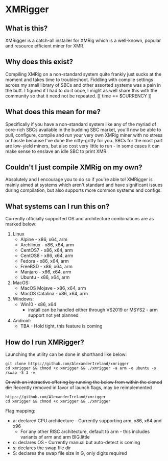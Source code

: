 # XMRigger

## What is this?

XMRigger is a catch-all installer for XMRig which is a well-known, popular and resource efficient miner for XMR.

## Why does this exist?
Compiling XMRig on a non-standard system quite frankly just sucks at the moment and takes time to troubleshoot. Fiddling with compile settings across my small library of SBCs and other assorted systems was a pain in the butt. I figured if I had to do it once, I might as well share this with the community so that it need not be repeated. [[ time == $CURRENCY ]]

## What does this mean for me? 
Specifically if you have a non-standard system like any of the myriad of core-rich SBCs available in the budding SBC market, you'll now be able to pull, configure, compile and run your very own XMRig miner with no stress or hassle because I've done the nitty-gritty for you. SBCs for the most part are low-yield miners, but also cost very little to run - in some cases it can make sense to enslave an idle SBC to print XMR.

## Couldn't I just compile XMRig on my own?
Absolutely and I encourage you to do so if you're able to! XMRigger is mainly aimed at systems which aren't standard and have significant issues during compilation, but also supports more common systems and configs.

## What systems can I run this on?
Currently officially supported OS and architecture combinations are as marked below:
1. Linux
   * Alpine - x86, x64, arm
   * Archlinux - x86, x64, arm
   * CentOS7 - x86, x64, arm
   * CentOS8 - x86, x64, arm
   * Fedora - x86, x64, arm
   * FreeBSD - x86, x64, arm
   * Manjaro - x86, x64, arm
   * Ubuntu - x86, x64, arm
2. MacOS:
   * MacOS Mojave - x86, x64, arm
   * MacOS Catalina - x86, x64, arm
3. Windows:
   * Win10 - x86, x64
      * install can be handled either through VS2019 or MSYS2 - arm support not yet planned
4. Android:
   * TBA - Hold tight, this feature is coming

## How do I run XMRigger?
Launching the utility can be done in shorthand like below:
```
git clone https://github.com/AlexanderIreland/xmrigger
cd xmrigger && chmod +x xmrigger && ./xmrigger -a arm -o ubuntu -s /swap -S 3 -v
```
~~Or with an interactive offering by running the below from within the cloned dir:~~ Recently removed in favor of launch flags, may be reimplemented
```
https://github.com/AlexanderIreland/xmrigger
cd xmrigger && chmod +x xmrigger && ./xmrigger
```
Flag mapping:
  - a: declared CPU architecture - Currently supporting arm, x86, x64 and x96
    - For any other RISC architecture, default to arm - this includes variants of arm and arm BIG.little
  - o: declares OS - Currently manual but auto-detect is coming
  - s: declares the swap file dir
  - S: declares the swap file size in G, only digits required
